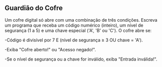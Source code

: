 Guardião do Cofre
-
Um cofre digital só abre com uma combinação de três condições. Escreva um programa que receba um código numérico (inteiro), um nível de segurança (1 a 5) e uma chave especial ('A', 'B' ou 'C'). O cofre abre se: 

-Código é divisível por 7 E (nível de segurança ≥ 3 OU chave = 'A'). 

-Exiba "Cofre aberto!" ou "Acesso negado!".

-Se o nível de segurança ou a chave for inválido, exiba "Entrada inválida!". 
